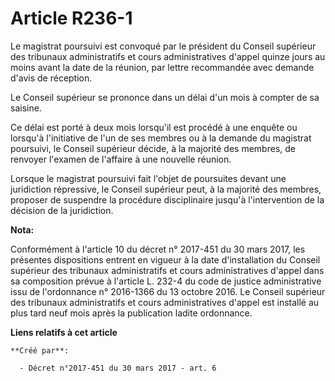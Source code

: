 # Article R236-1

Le magistrat poursuivi est convoqué par le président du Conseil supérieur des tribunaux administratifs et cours
administratives d'appel quinze jours au moins avant la date de la réunion, par lettre recommandée avec demande d'avis de
réception.

Le Conseil supérieur se prononce dans un délai d'un mois à compter de sa saisine.

Ce délai est porté à deux mois lorsqu'il est procédé à une enquête ou lorsqu'à l'initiative de l'un de ses membres ou à la
demande du magistrat poursuivi, le Conseil supérieur décide, à la majorité des membres, de renvoyer l'examen de l'affaire à
une nouvelle réunion.

Lorsque le magistrat poursuivi fait l'objet de poursuites devant une juridiction répressive, le Conseil supérieur peut, à la
majorité des membres, proposer de suspendre la procédure disciplinaire jusqu'à l'intervention de la décision de la
juridiction.

**Nota:**

Conformément à l'article 10 du décret n° 2017-451 du 30 mars 2017, les présentes dispositions entrent en vigueur à la date
d'installation du Conseil supérieur des tribunaux administratifs et cours administratives d'appel dans sa composition prévue
à l'article L. 232-4 du code de justice administrative issu de l'ordonnance n° 2016-1366 du 13 octobre 2016. Le Conseil
supérieur des tribunaux administratifs et cours administratives d'appel est installé au plus tard neuf mois après la
publication ladite ordonnance.

**Liens relatifs à cet article**

	**Créé par**:

	  - Décret n°2017-451 du 30 mars 2017 - art. 6

